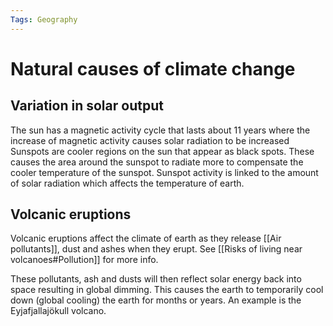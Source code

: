 ```yaml
---
Tags: Geography
---
```

# Natural causes of climate change
## Variation in solar output
The sun has a magnetic activity cycle that lasts about 11 years where the increase of magnetic activity causes solar radiation to be increased
Sunspots are cooler regions on the sun that appear as black spots. These causes the area around the sunspot to radiate more to compensate the cooler temperature of the sunspot.
Sunspot activity is linked to the amount of solar radiation which affects the temperature of earth.
## Volcanic eruptions
Volcanic eruptions affect the climate of earth as they release [[Air pollutants]], dust and ashes when they erupt.  See [[Risks of living near volcanoes#Pollution]] for more info.

These pollutants, ash and dusts will then reflect solar energy back into space resulting in global dimming. This causes the earth to temporarily cool down (global cooling) the earth for months or years. An example is the Eyjafjallajökull volcano.